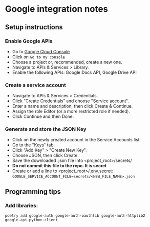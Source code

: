 # Google integration notes

## Setup instructions

### Enable Google APIs
- Go to [Google Cloud Console](https://cloud.google.com/)
- Click on `Go to my console`
- Choose a project or, recommended, create a new one.
- Navigate to APIs & Services > Library.
- Enable the following APIs: Google Docs API, Google Drive API

### Create a service account
- Navigate to APIs & Services > Credentials.
- Click "Create Credentials" and choose "Service account".
- Enter a name and description, then click Create & Continue.
- Assign the role Editor (or a more restricted role if needed).
- Click Continue and then Done.

### Generate and store the JSON Key
- Click on the newly created account in the Service Accounts list
- Go to the "Keys" tab.
- Click "Add Key" > "Create New Key".
- Choose JSON, then click Create.
- Save the downloaded .json file into <project_root>/secrets/
- **Do not commit this file to the repo. It is secret**
- Create or add a line to <project_root>/.env.secret:
  `GOOGLE_SERVICE_ACCOUNT_FILE=secrets/<NEW_FILE_NAME>.json`

## Programming tips

### Add libraries:

```
poetry add google-auth google-auth-oauthlib google-auth-httplib2 google-api-python-client
```
